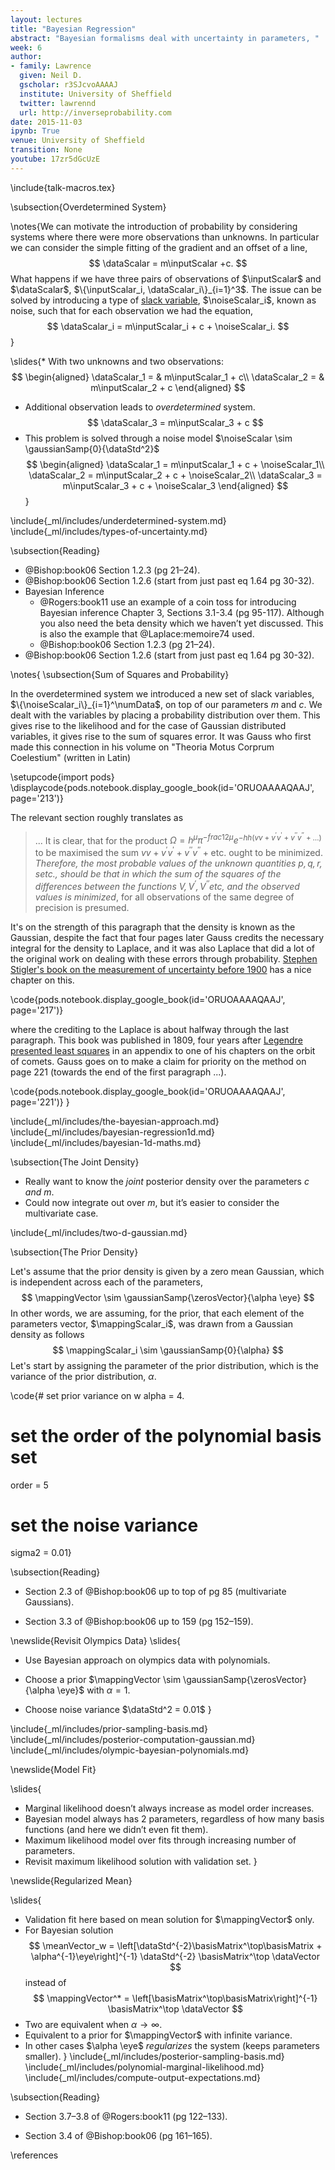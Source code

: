 ```yaml
---
layout: lectures
title: "Bayesian Regression"
abstract: "Bayesian formalisms deal with uncertainty in parameters, "
week: 6
author:
- family: Lawrence
  given: Neil D.
  gscholar: r3SJcvoAAAAJ
  institute: University of Sheffield
  twitter: lawrennd
  url: http://inverseprobability.com
date: 2015-11-03
ipynb: True
venue: University of Sheffield
transition: None
youtube: 17zr5dGcUzE
---
```


\include{talk-macros.tex}

\subsection{Overdetermined System}

\notes{We can motivate the introduction of probability by considering systems where there were more observations than unknowns. In particular we can consider the simple fitting of the gradient and an offset of a line,
$$ 
\dataScalar = m\inputScalar +c.
$$
What happens if we have three pairs of observations of $\inputScalar$ and $\dataScalar$, $\{\inputScalar_i, \dataScalar_i\}_{i=1}^3$. The issue can be solved by introducing a type of [slack variable](http://en.wikipedia.org/wiki/Slack_variable), $\noiseScalar_i$, known as noise, such that for each observation we had the equation,
$$
\dataScalar_i = m\inputScalar_i + c + \noiseScalar_i.
$$}

\slides{* With two unknowns and two observations:
  $$
  \begin{aligned}
  \dataScalar_1 = & m\inputScalar_1 + c\\
  \dataScalar_2 = & m\inputScalar_2 + c
  \end{aligned}
  $$
* Additional observation leads to *overdetermined* system.
  $$
  \dataScalar_3 =  m\inputScalar_3 + c
  $$
* This problem is solved through a noise model $\noiseScalar \sim \gaussianSamp{0}{\dataStd^2}$ 
  $$
  \begin{aligned}
  \dataScalar_1 = m\inputScalar_1 + c + \noiseScalar_1\\
          \dataScalar_2 = m\inputScalar_2 + c + \noiseScalar_2\\
          \dataScalar_3 = m\inputScalar_3 + c + \noiseScalar_3
  \end{aligned}
  $$}


<!-- \slides{A system of two simultaneous equations with two unknowns. -->

<!-- How do we deal with three simultaneous equations with only two unknowns? -->

<!-- $$ -->
<!-- \begin{aligned} -->
<!--   \dataScalar_1 = & m\inputScalar_1 + c\\ -->
<!--   \dataScalar_2 = & m\inputScalar_2 + c -->
<!-- \end{aligned} -->
<!-- $$  -->
      
<!-- $$ -->
<!-- \begin{aligned} -->
<!--   \dataScalar_1-\dataScalar_2 = & m(\inputScalar_1 - \inputScalar_2) -->
<!-- \end{aligned} -->
<!-- $$ -->
      
<!-- $$ -->
<!-- \begin{aligned} -->
<!--  \frac{\dataScalar_1-\dataScalar_2}{\inputScalar_1 - \inputScalar_2} = & m -->
<!-- \end{aligned} -->
<!-- $$  -->
      
<!-- $$ -->
<!-- \begin{aligned} -->
<!--   m & =\frac{\dataScalar_2-\dataScalar_1}{\inputScalar_2 - \inputScalar_1}\\ -->
<!--   c & = \dataScalar_1 - m \inputScalar_1 -->
<!-- \end{aligned} -->
<!-- $$ -->
<!-- $$ -->
<!-- \begin{aligned} -->
<!--   \dataScalar_1 = & m\inputScalar_1 + c\\ -->
<!--   \dataScalar_2 = & m\inputScalar_2 + c\\ -->
<!--   \dataScalar_3 = & m\inputScalar_3 + c -->
<!-- \end{aligned} -->
<!-- $$ -->
<!-- } -->

\include{_ml/includes/underdetermined-system.md}
\include{_ml/includes/types-of-uncertainty.md}

\subsection{Reading}

* @Bishop:book06 Section 1.2.3 (pg 21–24).
* @Bishop:book06 Section 1.2.6 (start from just past eq 1.64 pg 30-32).
* Bayesian Inference
  - @Rogers:book11 use an example of a coin toss for introducing Bayesian inference Chapter 3, Sections 3.1-3.4 (pg 95-117). Although you also need the beta density which we haven’t yet discussed. This is also the example that @Laplace:memoire74 used.
  - @Bishop:book06 Section 1.2.3 (pg 21–24).
* @Bishop:book06 Section 1.2.6 (start from just past eq 1.64 pg 30-32).

\notes{
\subsection{Sum of Squares and Probability}

In the overdetermined system we introduced a new set of slack variables, $\{\noiseScalar_i\}_{i=1}^\numData$, on top of our parameters $m$ and $c$. We dealt with the variables by placing a probability distribution over them. This gives rise to the likelihood and for the case of Gaussian distributed variables, it gives rise to the sum of squares error. It was Gauss who first made this connection in his volume on "Theoria Motus Corprum Coelestium" (written in Latin)

\setupcode{import pods}
\displaycode{pods.notebook.display_google_book(id='ORUOAAAAQAAJ', page='213')}

The relevant section roughly translates as

>... It is clear, that for the product $\Omega = h^\mu \pi^{-frac{1}{2}\mu} e^{-hh(vv + v^\prime v^\prime + v^{\prime\prime} v^{\prime\prime} + \dots)}$ to be maximised the sum $vv + v ^\prime v^\prime + v^{\prime\prime} v^{\prime\prime} + \text{etc}.$ ought to be minimized. *Therefore, the most probable values of the unknown quantities $p , q, r , s \text{etc}.$, should be that in which the sum of the squares of the differences between the functions $V, V^\prime, V^{\prime\prime} \text{etc}$, and the observed values is minimized*, for all observations of the same degree of precision is presumed.

It's on the strength of this paragraph that the density is known as the Gaussian, despite the fact that four pages later Gauss credits the necessary integral for the density to Laplace, and it was also Laplace that did a lot of the original work on dealing with these errors through probability. [Stephen Stigler's book on the measurement of uncertainty before 1900](http://www.hup.harvard.edu/catalog.php?isbn=9780674403413) has a nice chapter on this.

\code{pods.notebook.display_google_book(id='ORUOAAAAQAAJ', page='217')}

where the crediting to the Laplace is about halfway through the last paragraph. This book was published in 1809, four years after [Legendre presented least squares](./week3.ipynb) in an appendix to one of his chapters on the orbit of comets. Gauss goes on to make a claim for priority on the method on page 221 (towards the end of the first paragraph ...).

\code{pods.notebook.display_google_book(id='ORUOAAAAQAAJ', page='221')}
}

\include{_ml/includes/the-bayesian-approach.md}
\include{_ml/includes/bayesian-regression1d.md}
\include{_ml/includes/bayesian-1d-maths.md}

\subsection{The Joint Density}

* Really want to know the *joint* posterior density over the parameters $c$ *and* $m$.
* Could now integrate out over $m$, but it’s easier to consider the multivariate case.

\include{_ml/includes/two-d-gaussian.md}

\subsection{The Prior Density}

Let's assume that the prior density is given by a zero mean Gaussian, which is independent across each of the parameters, 
$$
\mappingVector \sim \gaussianSamp{\zerosVector}{\alpha \eye}
$$ 
In other words, we are assuming, for the prior, that each element of the parameters vector, $\mappingScalar_i$, was drawn from a Gaussian density as follows
$$
\mappingScalar_i \sim \gaussianSamp{0}{\alpha}
$$
Let's start by assigning the parameter of the prior distribution, which is the variance of the prior distribution, $\alpha$.

\code{# set prior variance on w
alpha = 4.
# set the order of the polynomial basis set
order = 5
# set the noise variance
sigma2 = 0.01}


\subsection{Reading}

* Section 2.3 of @Bishop:book06 up to top of pg 85 (multivariate Gaussians).

* Section 3.3 of @Bishop:book06 up to 159 (pg 152–159).

\newslide{Revisit Olympics Data}
\slides{
* Use Bayesian approach on olympics data with polynomials.

* Choose a prior $\mappingVector \sim \gaussianSamp{\zerosVector}{\alpha \eye}$ with $\alpha = 1$.

* Choose noise variance $\dataStd^2 = 0.01$
}

\include{_ml/includes/prior-sampling-basis.md}
\include{_ml/includes/posterior-computation-gaussian.md}
\include{_ml/includes/olympic-bayesian-polynomials.md}

\newslide{Model Fit}

\slides{
* Marginal likelihood doesn’t always increase as model order increases.
* Bayesian model always has 2 parameters, regardless of how many basis functions (and here we didn’t even fit them).
* Maximum likelihood model over fits through increasing number of parameters.
* Revisit maximum likelihood solution with validation set.
}

\newslide{Regularized Mean}

\slides{
* Validation fit here based on mean solution for $\mappingVector$ only.
* For Bayesian solution
  $$
  \meanVector_w = \left[\dataStd^{-2}\basisMatrix^\top\basisMatrix + \alpha^{-1}\eye\right]^{-1} \dataStd^{-2} \basisMatrix^\top \dataVector
  $$
  instead of
  $$
  \mappingVector^* = \left[\basisMatrix^\top\basisMatrix\right]^{-1} \basisMatrix^\top \dataVector
  $$
* Two are equivalent when $\alpha \rightarrow \infty$.
* Equivalent to a prior for $\mappingVector$ with infinite variance.
* In other cases $\alpha \eye$ *regularizes* the system (keeps parameters smaller).
}
\include{_ml/includes/posterior-sampling-basis.md}
\include{_ml/includes/polynomial-marginal-likelihood.md}
\include{_ml/includes/compute-output-expectations.md}

\subsection{Reading}

*   Section 3.7–3.8 of @Rogers:book11 (pg 122–133).

*   Section 3.4 of @Bishop:book06 (pg 161–165).

\references






